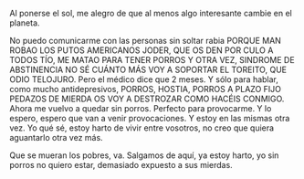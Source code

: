 Al ponerse el sol, me alegro de que al menos algo interesante cambie en el planeta.

No puedo comunicarme con las personas sin soltar rabia PORQUE MAN ROBAO LOS PUTOS AMERICANOS JODER, QUE OS DEN POR CULO A TODOS TÍO, ME MATAO PARA TENER PORROS Y OTRA VEZ, SINDROME DE ABSTINENCIA NO SÉ CUÁNTO MÁS VOY A SOPORTAR EL TOREITO, QUE ODIO TELOJURO. Pero el médico dice que 2 meses. Y sólo para hablar, como mucho antidepresivos, PORROS, HOSTIA, PORROS A PLAZO FIJO PEDAZOS DE MIERDA OS VOY A DESTROZAR COMO HACÉIS CONMIGO. Ahora me vuelvo a quedar sin porros. Perfecto para provocarme. Y lo espero, espero que van a venir provocaciones. Y estoy en las mismas otra vez. Yo qué sé, estoy harto de vivir entre vosotros, no creo que quiera aguantarlo otra vez más.

Que se mueran los pobres, va. Salgamos de aquí, ya estoy harto, yo sin porros no quiero estar, demasiado expuesto a sus mierdas.
